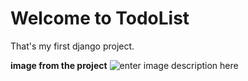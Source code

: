 # Welcome to TodoList
That's my first django project. 

**image from the project**
![enter image description here](https://img001.prntscr.com/file/img001/ypQ9lI20TouEKzrhvgfduA.png)
    

